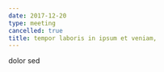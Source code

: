 ```yaml
---
date: 2017-12-20
type: meeting
cancelled: true
title: tempor laboris in ipsum et veniam,
---
```

dolor sed